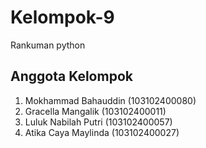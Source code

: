 # Kelompok-9
Rankuman python



## Anggota Kelompok

1. Mokhammad Bahauddin (103102400080)
2. Gracella Mangalik   (103102400011)
3. Luluk Nabilah Putri (103102400057)
4. Atika Caya Maylinda (103102400027)



